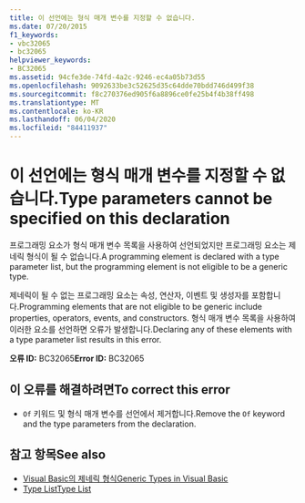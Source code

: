 ```yaml
---
title: 이 선언에는 형식 매개 변수를 지정할 수 없습니다.
ms.date: 07/20/2015
f1_keywords:
- vbc32065
- bc32065
helpviewer_keywords:
- BC32065
ms.assetid: 94cfe3de-74fd-4a2c-9246-ec4a05b73d55
ms.openlocfilehash: 9092633be3c52625d35c64dde70bdd746d499f38
ms.sourcegitcommit: f8c270376ed905f6a8896ce0fe25b4f4b38ff498
ms.translationtype: MT
ms.contentlocale: ko-KR
ms.lasthandoff: 06/04/2020
ms.locfileid: "84411937"
---
```

# <a name="type-parameters-cannot-be-specified-on-this-declaration"></a><span data-ttu-id="d44b4-102">이 선언에는 형식 매개 변수를 지정할 수 없습니다.</span><span class="sxs-lookup"><span data-stu-id="d44b4-102">Type parameters cannot be specified on this declaration</span></span>
<span data-ttu-id="d44b4-103">프로그래밍 요소가 형식 매개 변수 목록을 사용하여 선언되었지만 프로그래밍 요소는 제네릭 형식이 될 수 없습니다.</span><span class="sxs-lookup"><span data-stu-id="d44b4-103">A programming element is declared with a type parameter list, but the programming element is not eligible to be a generic type.</span></span>  
  
 <span data-ttu-id="d44b4-104">제네릭이 될 수 없는 프로그래밍 요소는 속성, 연산자, 이벤트 및 생성자를 포함합니다.</span><span class="sxs-lookup"><span data-stu-id="d44b4-104">Programming elements that are not eligible to be generic include properties, operators, events, and constructors.</span></span> <span data-ttu-id="d44b4-105">형식 매개 변수 목록을 사용하여 이러한 요소를 선언하면 오류가 발생합니다.</span><span class="sxs-lookup"><span data-stu-id="d44b4-105">Declaring any of these elements with a type parameter list results in this error.</span></span>  
  
 <span data-ttu-id="d44b4-106">**오류 ID:** BC32065</span><span class="sxs-lookup"><span data-stu-id="d44b4-106">**Error ID:** BC32065</span></span>  
  
## <a name="to-correct-this-error"></a><span data-ttu-id="d44b4-107">이 오류를 해결하려면</span><span class="sxs-lookup"><span data-stu-id="d44b4-107">To correct this error</span></span>  
  
- <span data-ttu-id="d44b4-108">`Of` 키워드 및 형식 매개 변수를 선언에서 제거합니다.</span><span class="sxs-lookup"><span data-stu-id="d44b4-108">Remove the `Of` keyword and the type parameters from the declaration.</span></span>  
  
## <a name="see-also"></a><span data-ttu-id="d44b4-109">참고 항목</span><span class="sxs-lookup"><span data-stu-id="d44b4-109">See also</span></span>

- [<span data-ttu-id="d44b4-110">Visual Basic의 제네릭 형식</span><span class="sxs-lookup"><span data-stu-id="d44b4-110">Generic Types in Visual Basic</span></span>](../programming-guide/language-features/data-types/generic-types.md)
- [<span data-ttu-id="d44b4-111">Type List</span><span class="sxs-lookup"><span data-stu-id="d44b4-111">Type List</span></span>](../language-reference/statements/type-list.md)
